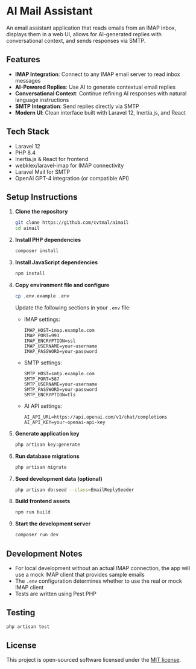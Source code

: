 # AI Mail Assistant

An email assistant application that reads emails from an IMAP inbox, displays them in a web UI, allows for AI-generated replies with conversational context, and sends responses via SMTP.

## Features

- **IMAP Integration**: Connect to any IMAP email server to read inbox messages
- **AI-Powered Replies**: Use AI to generate contextual email replies
- **Conversational Context**: Continue refining AI responses with natural language instructions
- **SMTP Integration**: Send replies directly via SMTP
- **Modern UI**: Clean interface built with Laravel 12, Inertia.js, and React

## Tech Stack

- Laravel 12
- PHP 8.4
- Inertia.js & React for frontend
- webklex/laravel-imap for IMAP connectivity
- Laravel Mail for SMTP
- OpenAI GPT-4 integration (or compatible API)

## Setup Instructions

1. **Clone the repository**

   ```bash
   git clone https://github.com/cvtmal/aimail
   cd aimail
   ```

2. **Install PHP dependencies**

   ```bash
   composer install
   ```

3. **Install JavaScript dependencies**

   ```bash
   npm install
   ```

4. **Copy environment file and configure**

   ```bash
   cp .env.example .env
   ```

   Update the following sections in your `.env` file:

   - IMAP settings:
     ```
     IMAP_HOST=imap.example.com
     IMAP_PORT=993
     IMAP_ENCRYPTION=ssl
     IMAP_USERNAME=your-username
     IMAP_PASSWORD=your-password
     ```

   - SMTP settings:
     ```
     SMTP_HOST=smtp.example.com
     SMTP_PORT=587
     SMTP_USERNAME=your-username
     SMTP_PASSWORD=your-password
     SMTP_ENCRYPTION=tls
     ```

   - AI API settings:
     ```
     AI_API_URL=https://api.openai.com/v1/chat/completions
     AI_API_KEY=your-openai-api-key
     ```

5. **Generate application key**

   ```bash
   php artisan key:generate
   ```

6. **Run database migrations**

   ```bash
   php artisan migrate
   ```

7. **Seed development data (optional)**

   ```bash
   php artisan db:seed --class=EmailReplySeeder
   ```

8. **Build frontend assets**

   ```bash
   npm run build
   ```

9. **Start the development server**

   ```bash
   composer run dev
   ```

## Development Notes

- For local development without an actual IMAP connection, the app will use a mock IMAP client that provides sample emails
- The `.env` configuration determines whether to use the real or mock IMAP client
- Tests are written using Pest PHP

## Testing

```bash
php artisan test
```

## License

This project is open-sourced software licensed under the [MIT license](https://opensource.org/licenses/MIT).
